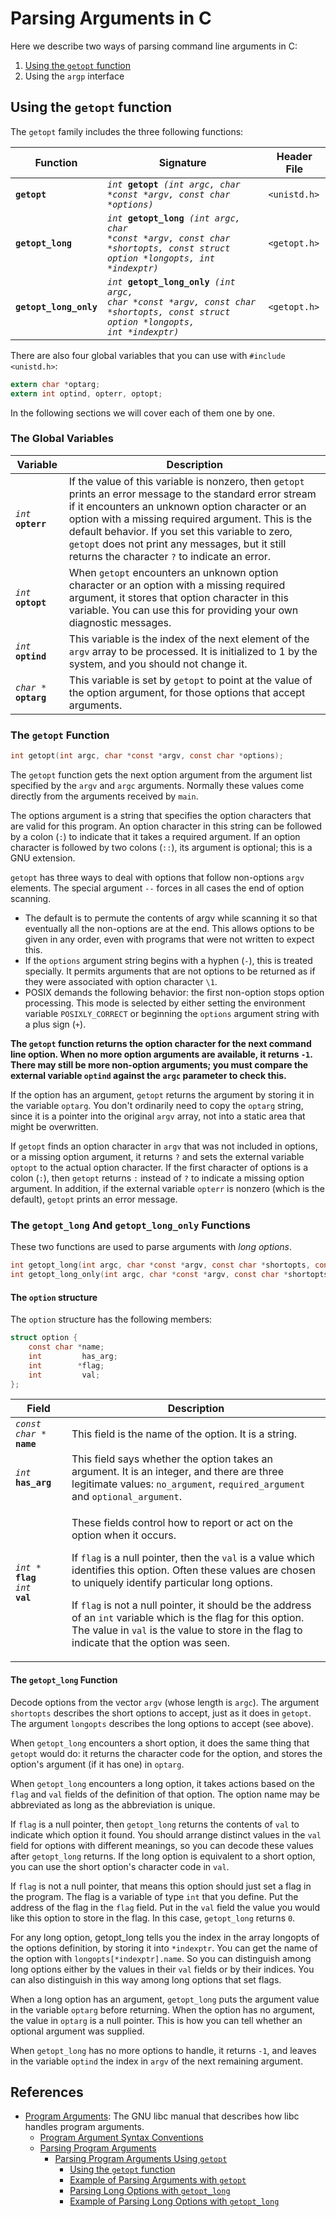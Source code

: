 # Parsing Arguments in C

Here we describe two ways of parsing command line arguments in C:

1. [Using the `getopt` function](#using-the-getopt-function)
2. Using the `argp` interface

## Using the `getopt` function

The `getopt` family includes the three following functions:

| Function | Signature | Header File |
|----------|-----------|-------------|
| **`getopt`** | <code>_int_ **getopt** _(int argc, char *const *argv, const char *options)_</code> | `<unistd.h>` |
| **`getopt_long`** | <code>_int_ **getopt_long** _(int argc, char *const *argv, const char *shortopts, const struct option *longopts, int *indexptr)_</code> | `<getopt.h>` |
| **`getopt_long_only`** | <code>_int_ **getopt_long_only** _(int argc, char *const *argv, const char *shortopts, const struct option *longopts, int *indexptr)_</code> | `<getopt.h>` |

There are also four global variables that you can use with `#include <unistd.h>`:

```c
extern char *optarg;
extern int optind, opterr, optopt;
```

In the following sections we will cover each of them one by one.

### The Global Variables

| Variable | Description |
|----------|-------------|
| <code>_int_ **opterr**</code> | If the value of this variable is nonzero, then `getopt` prints an error message to the standard error stream if it encounters an unknown option character or an option with a missing required argument. This is the default behavior. If you set this variable to zero, `getopt` does not print any messages, but it still returns the character `?` to indicate an error. |
| <code>_int_ **optopt**</code> | When `getopt` encounters an unknown option character or an option with a missing required argument, it stores that option character in this variable. You can use this for providing your own diagnostic messages. |
| <code>_int_ **optind**</code> | This variable is the index of the next element of the `argv` array to be processed. It is initialized to 1 by the system, and you should not change it. |
| <code>_char *_ **optarg**</code> | This variable is set by `getopt` to point at the value of the option argument, for those options that accept arguments. |

### The `getopt` Function

```c
int getopt(int argc, char *const *argv, const char *options);
```

The `getopt` function gets the next option argument from the argument list specified by the `argv` and `argc` arguments. Normally these values come directly from the arguments received by `main`.

The options argument is a string that specifies the option characters that are valid for this program. An option character in this string can be followed by a colon (`:`) to indicate that it takes a required argument. If an option character is followed by two colons (`::`), its argument is optional; this is a GNU extension.

`getopt` has three ways to deal with options that follow non-options `argv` elements. The special argument `--` forces in all cases the end of option scanning.

* The default is to permute the contents of argv while scanning it so that eventually all the non-options are at the end. This allows options to be given in any order, even with programs that were not written to expect this.
* If the `options` argument string begins with a hyphen (`-`), this is treated specially. It permits arguments that are not options to be returned as if they were associated with option character `\1`.
* POSIX demands the following behavior: the first non-option stops option processing. This mode is selected by either setting the environment variable `POSIXLY_CORRECT` or beginning the `options` argument string with a plus sign (`+`).

**The `getopt` function returns the option character for the next command line option. When no more option arguments are available, it returns `-1`. There may still be more non-option arguments; you must compare the external variable `optind` against the `argc` parameter to check this.**

If the option has an argument, `getopt` returns the argument by storing it in the variable `optarg`. You don't ordinarily need to copy the `optarg` string, since it is a pointer into the original `argv` array, not into a static area that might be overwritten.

If `getopt` finds an option character in `argv` that was not included in options, or a missing option argument, it returns `?` and sets the external variable `optopt` to the actual option character. If the first character of options is a colon (`:`), then `getopt` returns `:` instead of `?` to indicate a missing option argument. In addition, if the external variable `opterr` is nonzero (which is the default), `getopt` prints an error message.

### The `getopt_long` And `getopt_long_only` Functions

These two functions are used to parse arguments with _long options_.

```c
int getopt_long(int argc, char *const *argv, const char *shortopts, const struct option *longopts, int *indexptr);
int getopt_long_only(int argc, char *const *argv, const char *shortopts, const struct option *longopts, int *indexptr);
```

#### The `option` structure

The `option` structure has the following members:

```c
struct option {
    const char *name;
    int         has_arg;
    int        *flag;
    int         val;
};
```

| Field | Description |
|-------|-------------|
| <code>_const char *_ **name**</code> | This field is the name of the option. It is a string. |
| <code>_int_ **has_arg**</code> | This field says whether the option takes an argument. It is an integer, and there are three legitimate values: `no_argument`, `required_argument` and `optional_argument`. |
| <code>_int *_ **flag**</code><br/><code>_int_ **val**</code> | <p>These fields control how to report or act on the option when it occurs.</p><p>If `flag` is a null pointer, then the `val` is a value which identifies this option. Often these values are chosen to uniquely identify particular long options.</p><p>If `flag` is not a null pointer, it should be the address of an `int` variable which is the flag for this option. The value in `val` is the value to store in the flag to indicate that the option was seen.</p> |

#### The `getopt_long` Function

Decode options from the vector `argv` (whose length is `argc`). The argument `shortopts` describes the short options to accept, just as it does in `getopt`. The argument `longopts` describes the long options to accept (see above).

When `getopt_long` encounters a short option, it does the same thing that `getopt` would do: it returns the character code for the option, and stores the option's argument (if it has one) in `optarg`.

When `getopt_long` encounters a long option, it takes actions based on the `flag` and `val` fields of the definition of that option. The option name may be abbreviated as long as the abbreviation is unique.

If `flag` is a null pointer, then `getopt_long` returns the contents of `val` to indicate which option it found. You should arrange distinct values in the `val` field for options with different meanings, so you can decode these values after `getopt_long` returns. If the long option is equivalent to a short option, you can use the short option's character code in `val`.

If `flag` is not a null pointer, that means this option should just set a flag in the program. The flag is a variable of type `int` that you define. Put the address of the flag in the `flag` field. Put in the `val` field the value you would like this option to store in the flag. In this case, `getopt_long` returns `0`.

For any long option, getopt_long tells you the index in the array longopts of the options definition, by storing it into `*indexptr`. You can get the name of the option with `longopts[*indexptr].name`. So you can distinguish among long options either by the values in their `val` fields or by their indices. You can also distinguish in this way among long options that set flags.

When a long option has an argument, `getopt_long` puts the argument value in the variable `optarg` before returning. When the option has no argument, the value in `optarg` is a null pointer. This is how you can tell whether an optional argument was supplied.

When `getopt_long` has no more options to handle, it returns `-1`, and leaves in the variable `optind` the index in `argv` of the next remaining argument.

## References

* [Program Arguments](https://www.gnu.org/software/libc/manual/html_node/Program-Arguments.html): The GNU libc manual that describes how libc handles program arguments.
    * [Program Argument Syntax Conventions](https://www.gnu.org/software/libc/manual/html_node/Argument-Syntax.html)
    * [Parsing Program Arguments](https://www.gnu.org/software/libc/manual/html_node/Parsing-Program-Arguments.html)
        * [Parsing Program Arguments Using `getopt`](https://www.gnu.org/software/libc/manual/html_node/Getopt.html)
            * [Using the `getopt` function](https://www.gnu.org/software/libc/manual/html_node/Using-Getopt.html)
            * [Example of Parsing Arguments with `getopt`](https://www.gnu.org/software/libc/manual/html_node/Example-of-Getopt.html)
            * [Parsing Long Options with `getopt_long`](https://www.gnu.org/software/libc/manual/html_node/Getopt-Long-Options.html)
            * [Example of Parsing Long Options with `getopt_long`](https://www.gnu.org/software/libc/manual/html_node/Getopt-Long-Option-Example.html)

